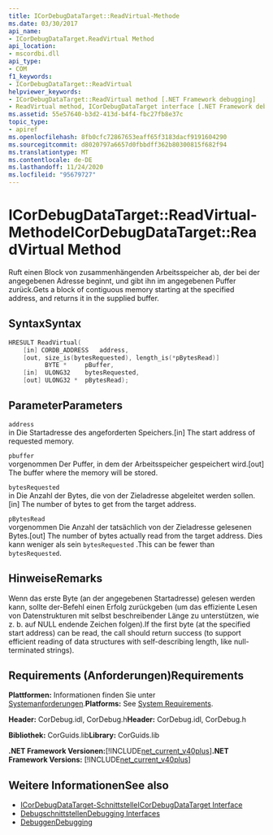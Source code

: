```yaml
---
title: ICorDebugDataTarget::ReadVirtual-Methode
ms.date: 03/30/2017
api_name:
- ICorDebugDataTarget.ReadVirtual Method
api_location:
- mscordbi.dll
api_type:
- COM
f1_keywords:
- ICorDebugDataTarget::ReadVirtual
helpviewer_keywords:
- ICorDebugDataTarget::ReadVirtual method [.NET Framework debugging]
- ReadVirtual method, ICorDebugDataTarget interface [.NET Framework debugging]
ms.assetid: 55e57640-b3d2-413d-b4f4-fbc27fb8e37c
topic_type:
- apiref
ms.openlocfilehash: 8fb0cfc72867653eaff65f3183dacf9191604290
ms.sourcegitcommit: d8020797a6657d0fbbdff362b80300815f682f94
ms.translationtype: MT
ms.contentlocale: de-DE
ms.lasthandoff: 11/24/2020
ms.locfileid: "95679727"
---
```

# <a name="icordebugdatatargetreadvirtual-method"></a><span data-ttu-id="38f78-102">ICorDebugDataTarget::ReadVirtual-Methode</span><span class="sxs-lookup"><span data-stu-id="38f78-102">ICorDebugDataTarget::ReadVirtual Method</span></span>

<span data-ttu-id="38f78-103">Ruft einen Block von zusammenhängenden Arbeitsspeicher ab, der bei der angegebenen Adresse beginnt, und gibt ihn im angegebenen Puffer zurück.</span><span class="sxs-lookup"><span data-stu-id="38f78-103">Gets a block of contiguous memory starting at the specified address, and returns it in the supplied buffer.</span></span>  
  
## <a name="syntax"></a><span data-ttu-id="38f78-104">Syntax</span><span class="sxs-lookup"><span data-stu-id="38f78-104">Syntax</span></span>  
  
```cpp  
HRESULT ReadVirtual(  
    [in] CORDB_ADDRESS   address,  
    [out, size_is(bytesRequested), length_is(*pBytesRead)]  
          BYTE *     pBuffer,  
    [in]  ULONG32    bytesRequested,  
    [out] ULONG32 *  pBytesRead);  
```  
  
## <a name="parameters"></a><span data-ttu-id="38f78-105">Parameter</span><span class="sxs-lookup"><span data-stu-id="38f78-105">Parameters</span></span>  

 `address`  
 <span data-ttu-id="38f78-106">in Die Startadresse des angeforderten Speichers.</span><span class="sxs-lookup"><span data-stu-id="38f78-106">[in] The start address of requested memory.</span></span>  
  
 `pbuffer`  
 <span data-ttu-id="38f78-107">vorgenommen Der Puffer, in dem der Arbeitsspeicher gespeichert wird.</span><span class="sxs-lookup"><span data-stu-id="38f78-107">[out] The buffer where the memory will be stored.</span></span>  
  
 `bytesRequested`  
 <span data-ttu-id="38f78-108">in Die Anzahl der Bytes, die von der Zieladresse abgeleitet werden sollen.</span><span class="sxs-lookup"><span data-stu-id="38f78-108">[in] The number of bytes to get from the target address.</span></span>  
  
 `pBytesRead`  
 <span data-ttu-id="38f78-109">vorgenommen Die Anzahl der tatsächlich von der Zieladresse gelesenen Bytes.</span><span class="sxs-lookup"><span data-stu-id="38f78-109">[out] The number of bytes actually read from the target address.</span></span> <span data-ttu-id="38f78-110">Dies kann weniger als sein `bytesRequested` .</span><span class="sxs-lookup"><span data-stu-id="38f78-110">This can be fewer than `bytesRequested`.</span></span>  
  
## <a name="remarks"></a><span data-ttu-id="38f78-111">Hinweise</span><span class="sxs-lookup"><span data-stu-id="38f78-111">Remarks</span></span>  

 <span data-ttu-id="38f78-112">Wenn das erste Byte (an der angegebenen Startadresse) gelesen werden kann, sollte der-Befehl einen Erfolg zurückgeben (um das effiziente Lesen von Datenstrukturen mit selbst beschreibender Länge zu unterstützen, wie z. b. auf NULL endende Zeichen folgen).</span><span class="sxs-lookup"><span data-stu-id="38f78-112">If the first byte (at the specified start address) can be read, the call should return success (to support efficient reading of data structures with self-describing length, like null-terminated strings).</span></span>  
  
## <a name="requirements"></a><span data-ttu-id="38f78-113">Requirements (Anforderungen)</span><span class="sxs-lookup"><span data-stu-id="38f78-113">Requirements</span></span>  

 <span data-ttu-id="38f78-114">**Plattformen:** Informationen finden Sie unter [Systemanforderungen](../../get-started/system-requirements.md).</span><span class="sxs-lookup"><span data-stu-id="38f78-114">**Platforms:** See [System Requirements](../../get-started/system-requirements.md).</span></span>  
  
 <span data-ttu-id="38f78-115">**Header:** CorDebug.idl, CorDebug.h</span><span class="sxs-lookup"><span data-stu-id="38f78-115">**Header:** CorDebug.idl, CorDebug.h</span></span>  
  
 <span data-ttu-id="38f78-116">**Bibliothek:** CorGuids.lib</span><span class="sxs-lookup"><span data-stu-id="38f78-116">**Library:** CorGuids.lib</span></span>  
  
 <span data-ttu-id="38f78-117">**.NET Framework Versionen:**[!INCLUDE[net_current_v40plus](../../../../includes/net-current-v40plus-md.md)]</span><span class="sxs-lookup"><span data-stu-id="38f78-117">**.NET Framework Versions:** [!INCLUDE[net_current_v40plus](../../../../includes/net-current-v40plus-md.md)]</span></span>  
  
## <a name="see-also"></a><span data-ttu-id="38f78-118">Weitere Informationen</span><span class="sxs-lookup"><span data-stu-id="38f78-118">See also</span></span>

- [<span data-ttu-id="38f78-119">ICorDebugDataTarget-Schnittstelle</span><span class="sxs-lookup"><span data-stu-id="38f78-119">ICorDebugDataTarget Interface</span></span>](icordebugdatatarget-interface.md)
- [<span data-ttu-id="38f78-120">Debugschnittstellen</span><span class="sxs-lookup"><span data-stu-id="38f78-120">Debugging Interfaces</span></span>](debugging-interfaces.md)
- [<span data-ttu-id="38f78-121">Debuggen</span><span class="sxs-lookup"><span data-stu-id="38f78-121">Debugging</span></span>](index.md)
